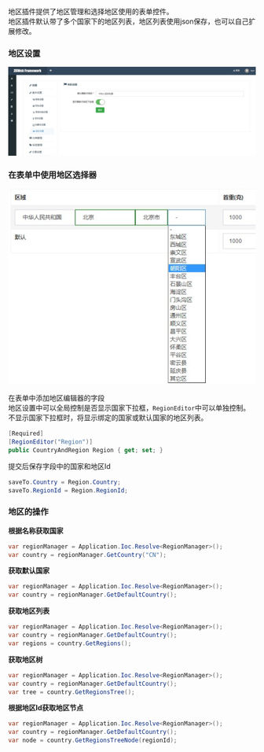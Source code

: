 地区插件提供了地区管理和选择地区使用的表单控件。<br/>
地区插件默认带了多个国家下的地区列表，地区列表使用json保存，也可以自己扩展修改。<br/>

### 地区设置

![地区设置](../img/region_settings.jpg)

### 在表单中使用地区选择器

![地区选择器的效果](../img/region_editor.jpg)

在表单中添加地区编辑器的字段<br/>
地区设置中可以全局控制是否显示国家下拉框，`RegionEditor`中可以单独控制。<br/>
不显示国家下拉框时，将显示绑定的国家或默认国家的地区列表。<br/>

``` csharp
[Required]
[RegionEditor("Region")]
public CountryAndRegion Region { get; set; }
```

提交后保存字段中的国家和地区Id<br/>

``` csharp
saveTo.Country = Region.Country;
saveTo.RegionId = Region.RegionId;
```

### 地区的操作

**根据名称获取国家**

``` csharp
var regionManager = Application.Ioc.Resolve<RegionManager>();
var country = regionManager.GetCountry("CN");
```

**获取默认国家**

``` csharp
var regionManager = Application.Ioc.Resolve<RegionManager>();
var country = regionManager.GetDefaultCountry();
```

**获取地区列表**

``` csharp
var regionManager = Application.Ioc.Resolve<RegionManager>();
var country = regionManager.GetDefaultCountry();
var regions = country.GetRegions();
```

**获取地区树**

``` csharp
var regionManager = Application.Ioc.Resolve<RegionManager>();
var country = regionManager.GetDefaultCountry();
var tree = country.GetRegionsTree();
```

**根据地区Id获取地区节点**

``` csharp
var regionManager = Application.Ioc.Resolve<RegionManager>();
var country = regionManager.GetDefaultCountry();
var node = country.GetRegionsTreeNode(regionId);
```
